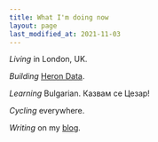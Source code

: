 ```yaml
---
title: What I'm doing now
layout: page
last_modified_at: 2021-11-03
---
```


_Living_ in London, UK.

_Building_ [Heron Data](https://www.herondata.io).

_Learning_ Bulgarian. Казвам се Цезар!

_Cycling_ everywhere.

_Writing_ on my [blog](/blog).
